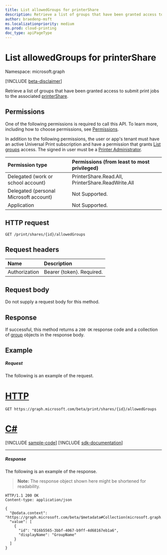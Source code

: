 ```yaml
---
title: List allowedGroups for printerShare
description: Retrieve a list of groups that have been granted access to submit print jobs to the associated printer share.
author: braedenp-msft
ms.localizationpriority: medium
ms.prod: cloud-printing
doc_type: apiPageType
---
```


# List allowedGroups for printerShare

Namespace: microsoft.graph

[!INCLUDE [beta-disclaimer](../../includes/beta-disclaimer.md)]

Retrieve a list of groups that have been granted access to submit print jobs to the associated [printerShare](../resources/printershare.md).

## Permissions
One of the following permissions is required to call this API. To learn more, including how to choose permissions, see [Permissions](/graph/permissions-reference).

In addition to the following permissions, the user or app's tenant must have an active Universal Print subscription and have a permission that grants [List groups](group-list.md) access. The signed in user must be a [Printer Administrator](/azure/active-directory/users-groups-roles/directory-assign-admin-roles#printer-administrator).

|Permission type | Permissions (from least to most privileged) |
|:---------------|:--------------------------------------------|
|Delegated (work or school account)| PrinterShare.Read.All, PrinterShare.ReadWrite.All |
|Delegated (personal Microsoft account)|Not Supported.|
|Application|Not Supported.|

## HTTP request
<!-- { "blockType": "ignored" } -->
```http
GET /print/shares/{id}/allowedGroups
```

## Request headers
| Name      |Description|
|:----------|:----------|
| Authorization | Bearer {token}. Required. |

## Request body
Do not supply a request body for this method.
## Response
If successful, this method returns a `200 OK` response code and a collection of [group](../resources/group.md) objects in the response body.
## Example
##### Request
The following is an example of the request.


# [HTTP](#tab/http)
<!-- {
  "blockType": "request",
  "name": "get_allowedGroups"
}-->
```msgraph-interactive
GET https://graph.microsoft.com/beta/print/shares/{id}/allowedGroups
```

# [C#](#tab/csharp)
[!INCLUDE [sample-code](../includes/snippets/csharp/get-allowedgroups-csharp-snippets.md)]
[!INCLUDE [sdk-documentation](../includes/snippets/snippets-sdk-documentation-link.md)]

---

##### Response
The following is an example of the response.
>**Note:** The response object shown here might be shortened for readability.
<!-- {
  "blockType": "response",
  "truncated": true,
  "@odata.type": "microsoft.graph.group",
  "isCollection": true
} -->
```http
HTTP/1.1 200 OK
Content-type: application/json

{
  "@odata.context": "https://graph.microsoft.com/beta/$metadata#Collection(microsoft.graph.group)",
  "value": [
    {
      "id": "016b5565-3bbf-4067-b9ff-4d68167eb1a6",
      "displayName": "GroupName"
    }
  ]
}
```

<!-- uuid: 8fcb5dbc-d5aa-4681-8e31-b001d5168d79
2015-10-25 14:57:30 UTC -->
<!-- {
  "type": "#page.annotation",
  "description": "List allowedGroups",
  "keywords": "",
  "section": "documentation",
  "tocPath": ""
}-->
